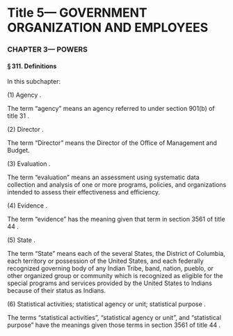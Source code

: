 
# Title 5— GOVERNMENT ORGANIZATION AND EMPLOYEES
### CHAPTER 3— POWERS
#### § 311. Definitions

In this subchapter:

(1) Agency .

The term “agency” means an agency referred to under section 901(b) of title 31 .

(2) Director .

The term “Director” means the Director of the Office of Management and Budget.

(3) Evaluation .

The term “evaluation” means an assessment using systematic data collection and analysis of one or more programs, policies, and organizations intended to assess their effectiveness and efficiency.

(4) Evidence .

The term “evidence” has the meaning given that term in section 3561 of title 44 .

(5) State .

The term “State” means each of the several States, the District of Columbia, each territory or possession of the United States, and each federally recognized governing body of any Indian Tribe, band, nation, pueblo, or other organized group or community which is recognized as eligible for the special programs and services provided by the United States to Indians because of their status as Indians.

(6) Statistical activities; statistical agency or unit; statistical purpose .

The terms “statistical activities”, “statistical agency or unit”, and “statistical purpose” have the meanings given those terms in section 3561 of title 44 .
